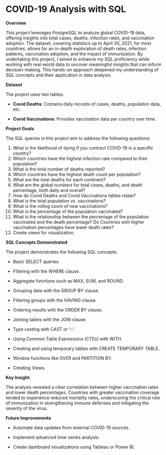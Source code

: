 # COVID-19 Analysis with SQL

**Overview**

This project leverages PostgreSQL to analyze global COVID-19 data, offering insights into total cases, deaths, infection rates, and vaccination adoption. The dataset, covering statistics up to April 30, 2021, for most countries, allows for an in-depth exploration of death rates, infection patterns, vaccination adoption, and the impact of immunization. By undertaking this project, I aimed to enhance my SQL proficiency while working with real-world data to uncover meaningful insights that can inform decision-making. This hands-on approach deepened my understanding of SQL concepts and their application in data analysis.

**Dataset**

The project uses two tables:

*	**Covid Deaths**: Contains daily records of cases, deaths, population data, etc.

*	**Covid Vaccinations**: Provides vaccination data per country over time.

**Project Goals**

The SQL queries in this project aim to address the following questions:

1.	What is the likelihood of dying if you contract COVID-19 in a specific country?
2.	Which countries have the highest infection rate compared to their population?
3.	What is the total number of deaths reported?
4.	Which countries have the highest death count per population?
5.	What are the total deaths for each continent?
6.	What are the global numbers for total cases, deaths, and death percentage, both daily and overall?
7.	How do Covid Deaths and Covid Vaccinations tables relate?
8.	What is the total population vs. vaccinations?
9.	What is the rolling count of new vaccinations?
10.	What is the percentage of the population vaccinated?
11.	What is the relationship between the percentage of the population vaccinated and the death percentage? Do Countries with higher vaccination percentages have lower death rates?
12.	Create views for visualization.

**SQL Concepts Demonstrated**

The project demonstrates the following SQL concepts:

*	Basic SELECT queries.

*	Filtering with the WHERE clause.

*	Aggregate functions such as MAX, SUM, and ROUND.

*	Grouping data with the GROUP BY clause.

*	Filtering groups with the HAVING clause.

*	Ordering results with the ORDER BY clause.

*	Joining tables with the JOIN clause.

*	Type casting with CAST or ‘::’.

*	Using Common Table Expressions (CTEs) with WITH.

*	Creating and using temporary tables with CREATE TEMPORARY TABLE.

*	Window functions like OVER and PARTITION BY.

*	Creating Views.

**Key Insight.**

The analysis revealed a clear correlation between higher vaccination rates and lower death percentages. Countries with greater vaccination coverage tended to experience reduced mortality rates, underscoring the critical role of immunization in strengthening immune defenses and mitigating the severity of the virus.

**Future Improvements**

*	Automate data updates from external COVID-19 sources.

*	Implement advanced time-series analysis.

*	Create dashboard visualizations using Tableau or Power BI.
